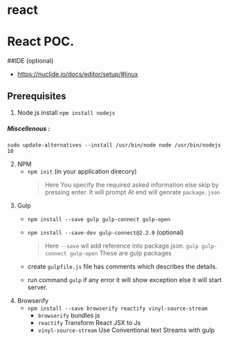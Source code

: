 # react
# React POC.

##IDE (optional)
* https://nuclide.io/docs/editor/setup/#linux

## Prerequisites

1. Node.js install `npm install nodejs`

##### Miscellenous :
```sudo update-alternatives --install /usr/bin/node node /usr/bin/nodejs 10 ```

2. NPM
	- `npm init` (in your application direcory)
		> Here You specify the required asked information else skip by pressing enter.
		> It will prompt
		> At end will genrate `package.json`  
3. Gulp
	- `npm install --save gulp gulp-connect gulp-open`
	- `npm install --save-dev gulp-connect@2.2.0` (optional)
		> Here `--save` wil add reference into package.json.
		> `gulp gulp-connect gulp-open` These are gulp packages

    - create `gulpfile.js` file has comments which describes the details.
    - run command `gulp` if any error it will show exception else it will start server.
4. Browserify 
    * `npm install --save browserify reactify vinyl-source-stream`
        * `browserify` bundles js   
        * `reactify` Transform React JSX to Js
        * `vinyl-source-stream` Use Conventional text Streams with gulp
    

